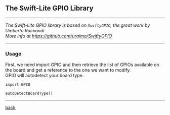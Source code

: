 ## The Swift-Lite GPIO Library

---

*The Swift-Lite GPIO library is based on `SwiftyGPIO`, the great work by Umberto Raimondi*  
*More info at https://github.com/uraimo/SwiftyGPIO*

---

### Usage
First, we need import GPIO and then retrieve the list of GPIOs available on the board and get a reference to the one we want to modify.  
GPIO will autodetect your board type.

````
import GPIO

autoDetectBoardType()
````

---

[back](https://futurejones.github.io/Swift-Lite)